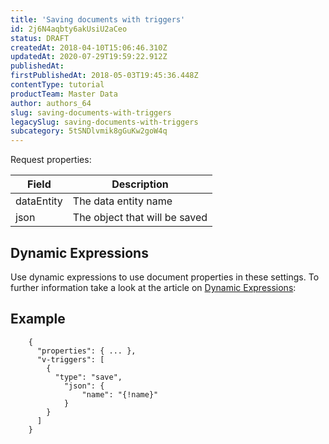 ```yaml
---
title: 'Saving documents with triggers'
id: 2j6N4aqbty6akUsiU2aCeo
status: DRAFT
createdAt: 2018-04-10T15:06:46.310Z
updatedAt: 2020-07-29T19:59:22.912Z
publishedAt: 
firstPublishedAt: 2018-05-03T19:45:36.448Z
contentType: tutorial
productTeam: Master Data
author: authors_64
slug: saving-documents-with-triggers
legacySlug: saving-documents-with-triggers
subcategory: 5tSNDlvmik8gGuKw2goW4q
---
```


Request properties:

| Field     | Description     |
| ---------- | ---------- |
| dataEntity       | The data entity name       |
| json       | The object that will be saved       |

## Dynamic Expressions

Use dynamic expressions to use document properties in these settings. To further information take a look at the article on [Dynamic Expressions](/en/tutorial/dynamic-expressions):

## Example

```
    {
      "properties": { ... },
      "v-triggers": [
        {
          "type": "save",
	        "json": {
		        "name": "{!name}"
	        }
        }
      ]
    }
```
